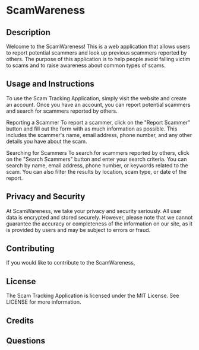 # ScamWareness

## Description
Welcome to the ScamWareness! This is a web application that allows users to report potential scammers and look up previous scammers reported by others. The purpose of this application is to help people avoid falling victim to scams and to raise awareness about common types of scams.

## Usage and Instructions
To use the Scam Tracking Application, simply visit the website and create an account. Once you have an account, you can report potential scammers and search for scammers reported by others. 

Reporting a Scammer
To report a scammer, click on the "Report Scammer" button and fill out the form with as much information as possible. This includes the scammer's name, email address, phone number, and any other details you have about the scam. 

Searching for Scammers
To search for scammers reported by others, click on the "Search Scammers" button and enter your search criteria. You can search by name, email address, phone number, or keywords related to the scam. You can also filter the results by location, scam type, or date of the report.

## Privacy and Security
At ScamWareness, we take your privacy and security seriously. All user data is encrypted and stored securely. However, please note that we cannot guarantee the accuracy or completeness of the information on our site, as it is provided by users and may be subject to errors or fraud.

## Contributing
If you would like to contribute to the ScamWareness,

## License
The Scam Tracking Application is licensed under the MIT License. See LICENSE for more information.

## Credits

## Questions